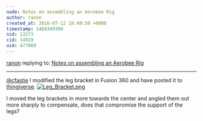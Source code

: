 ```yaml
---
node: Notes on assembling an Aerobee Rig
author: ranon
created_at: 2016-07-12 18:49:50 +0000
timestamp: 1468349390
nid: 13273
cid: 14919
uid: 477060
---
```




[ranon](../profile/ranon) replying to: [Notes on assembling an Aerobee Rig](../notes/mathew/07-08-2016/notes-on-assembling-an-aerobee-rig)

----
[@cfastie](/profile/cfastie) I modified the leg bracket in Fusion 360 and have posted it to [thingiverse](http://www.thingiverse.com/thing:1669968/#files).
[![Leg_Bracket.png](//i.publiclab.org/system/images/photos/000/016/998/large/Leg_Bracket.png)](//i.publiclab.org/system/images/photos/000/016/998/original/Leg_Bracket.png)

I moved the leg brackets in more towards the center and angled them out more sharply to compensate, does that compromise the support of the legs?